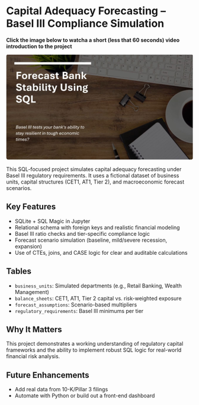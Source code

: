 # Capital Adequacy Forecasting – Basel III Compliance Simulation

**Click the image below to watcha a short (less that 60 seconds) video introduction to the project**

[![Alt text](images\screenshot.JPG)](https://youtu.be/4nfzWkHwxtY)

This SQL-focused project simulates capital adequacy forecasting under Basel III regulatory requirements. It uses a fictional dataset of business units, capital structures (CET1, AT1, Tier 2), and macroeconomic forecast scenarios.

## Key Features

- SQLite + SQL Magic in Jupyter
- Relational schema with foreign keys and realistic financial modeling
- Basel III ratio checks and tier-specific compliance logic
- Forecast scenario simulation (baseline, mild/severe recession, expansion)
- Use of CTEs, joins, and CASE logic for clear and auditable calculations

## Tables

- `business_units`: Simulated departments (e.g., Retail Banking, Wealth Management)
- `balance_sheets`: CET1, AT1, Tier 2 capital vs. risk-weighted exposure
- `forecast_assumptions`: Scenario-based multipliers
- `regulatory_requirements`: Basel III minimums per tier

## Why It Matters

This project demonstrates a working understanding of regulatory capital frameworks and the ability to implement robust SQL logic for real-world financial risk analysis.

## Future Enhancements

- Add real data from 10-K/Pillar 3 filings
- Automate with Python or build out a front-end dashboard

